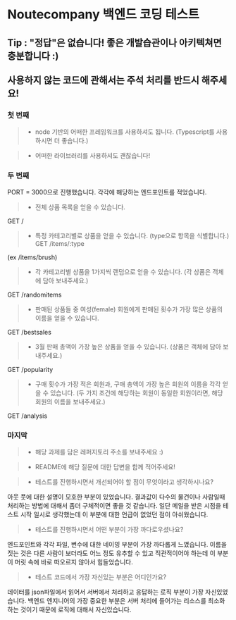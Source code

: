 # **Noutecompany 백엔드 코딩 테스트**



## **Tip : "정답"은 없습니다! 좋은 개발습관이나 아키텍쳐면 충분합니다 :) <br> <br> 사용하지 않는 코드에 관해서는 주석 처리를 반드시 해주세요!**





### **첫 번째**


> * node 기반의 어떠한 프레임워크를 사용하셔도 됩니다. (Typescript를 사용하시면 더 좋습니다.)


> * 어떠한 라이브러리를 사용하셔도 괜찮습니다!



### **두 번째**

PORT = 3000으로 진행했습니다. 각각에 해당하는 엔드포인트를 적었습니다.

> * 전체 상품 목록을 얻을 수 있습니다.

GET /

> * 특정 카테고리별로 상품을 얻을 수 있습니다. (type으로 항목을 식별합니다.)
GET /items/:type

(ex /items/brush)

> * 각 카테고리별 상품을 1가지씩 랜덤으로 얻을 수 있습니다. (각 상품은 객체에 담아 보내주세요.)

GET /randomitems

> * 판매된 상품들 중 여성(female) 회원에게 판매된 횟수가 가장 많은 상품의 이름을 얻을 수 있습니다.

GET /bestsales

> * 3월 판매 총액이 가장 높은 상품을 얻을 수 있습니다. (상품은 객체에 담아 보내주세요.)

GET /popularity

> * 구매 횟수가 가장 적은 회원과, 구매 총액이 가장 높은 회원의 이름을 각각 얻을 수 있습니다. (두 가지 조건에 해당하는 회원이 동일한 회원이라면, 해당 회원의 이름을 보내주세요.)

GET /analysis

### **마지막**

> * 해당 과제를 담은 레퍼지토리 주소를 보내주세요 :)


> * README에 해당 질문에 대한 답변을 함께 적어주세요!


> * 테스트를 진행하시면서 개선되어야 할 점이 무엇이라고 생각하시나요?

아웃 풋에 대한 설명이 모호한 부분이 있었습니다. 결과값이 다수의 물건이나 사람일때 처리하는 방법에 대해서 좀더 구체적이면 좋을 것 같습니다. 일단 메일을 받은 시점을 테스트 시작 일시로 생각했는데 이 부분에 대한 언급이 없었던 점이 아쉬웠습니다.  

> * 테스트를 진행하시면서 어떤 부분이 가장 까다로우셨나요?

엔드포인트와 각각 파일, 변수에 대한 네이밍 부분이 가장 까다롭게 느꼈습니다. 이름을 짓는 것은 다른 사람이 보더라도 어느 정도 유추할 수 있고 직관적이어야 하는데 이 부분이 머릿 속에 바로 떠오르지 않아서 힘들었습니다.

> * 테스트 코드에서 가장 자신있는 부분은 어디인가요?

데이터를 json파일에서 읽어서 서버에서 처리하고 응답하는 로직 부분이 가장 자신있었습니다. 백엔드 엔지니어의 가장 중요한 부분은 서버 처리에 들어가는 리소스를 최소화 하는 것이기 때문에 로직에 대해서 자신있습니다.




